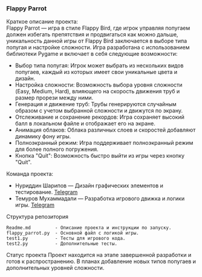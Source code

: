 ### Flappy Parrot

Краткое описание проекта:  
Flappy Parrot — игра в стиле Flappy Bird, где игрок управляя попугаем должен избегать препятствия и продвигаться как можно дальше, уникальность данной игры от Flappy Bird заключается в выборе типа попугая и настройке сложности. Игра разработана с использованием библиотеки Pygame и включает в себя следующие возможности:

- Выбор типа попугая: Игрок может выбрать из нескольких видов попугаев, каждый из которых имеет свои уникальные цвета и дизайн.
- Настройка сложности: Возможность выбора уровня сложности (Easy, Medium, Hard), влияющего на скорость движения труб и размер прорези между ними.
- Генерация и движение труб: Трубы генерируются случайным образом с учетом выбранной сложности и движутся по экрану.
- Отслеживание и сохранение рекордов: Игра сохраняет высокий балл в локальном файле и отображает его на экране.
- Анимация облаков: Облака различных слоев и скоростей добавляют динамику фону игры.
- Полноэкранный режим: Игра поддерживает полноэкранный режим для более полного погружения.
- Кнопка "Quit": Возможность быстро выйти из игры через кнопку "Quit".

Команда проекта:

- Нуриддин Шарипов — Дизайн графических элементов и тестирование. [Telegram](https://t.me/ShNuriddin)
- Темуров Мухаммадали — Разработка игрового движка и логики игры. [Telegram](https://t.me/o1ucha)


Структура репозитория
```
Readme.md         - Описание проекта и инструкции по запуску.
flappy_parrot.py  - Основной файл с логикой игры.
test1.py          - Тесты для игрового кода.
test2.py          - Дополнительные тесты.
```

Статус проекта
Проект находится на этапе завершенной разработки и готов к распространению. В планах добавление новых типов попугаев и дополнительных уровней сложности.
